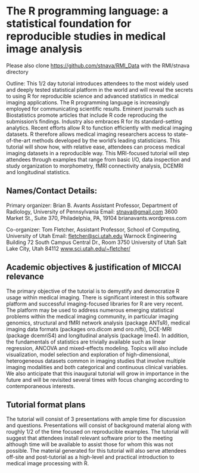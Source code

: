The R programming language: a statistical foundation for reproducible studies in medical image analysis
==================================================================================================================

Please also clone https://github.com/stnava/RMI_Data with the RMI/stnava directory 


Outline: This 1/2 day tutorial introduces attendees to the most widely used and deeply tested statistical platform in the world and will reveal the secrets to using R for reproducible science and advanced statistics in medical imaging applications. The R programming language is increasingly employed for communicating scientific results.  Eminent journals such as Biostatistics promote articles that include R code reproducing the submission’s findings.  Industry also embraces R for its standard-setting analytics.  Recent efforts allow R to function efficiently with medical imaging datasets.  R therefore allows medical imaging researchers access to state-of-the-art methods developed by the world’s leading statisticians.  This tutorial will show how, with relative ease, attendees can process medical imaging datasets in a reproducible way.  This MRI-focused tutorial will step attendees through examples that range from basic I/O, data inspection and study organization to morphometry, fMRI connectivity analysis, DCEMRI and longitudinal statistics.

Names/Contact Details:  
-----------------------

Primary organizer:  Brian B. Avants
Assistant Professor, Department of Radiology, University of Pennsylvania
Email: stnava@gmail.com
3600 Market St., Suite 370, 
Philadelphia, PA, 19104
brianavants.wordpress.com

Co-organizer:  Tom Fletcher, 
Assistant Professor, School of Computing, University of Utah
Email: fletcher@sci.utah.edu
Warnock Engineering Building
72 South Campus Central Dr., Room 3750
University of Utah
Salt Lake City, Utah 84112
www.sci.utah.edu/~fletcher/

Academic objectives & justification of MICCAI relevance  
---------------------------------------------------------------------

The primary objective of the tutorial is to demystify and democratize R usage within medical imaging.  There is significant interest in this software platform and successful imaging-focused libraries for R are very recent.  The platform may be used to address numerous emerging statistical problems within the medical imaging community, in particular imaging genomics, structural and fMRI network analysis (package ANTsR), medical imaging data formats (packages oro.dicom amd oro.nifti), DCE-MRI (package dcemriS4) and longitudinal analysis (package lme4).  In addition, the fundamentals of statistics are trivially available such as linear regression, ANCOVA and mixed-effects modeling.  Topics will also include visualization, model selection and exploration of high-dimensional, heterogeneous datasets common in imaging studies that involve multiple imaging modalities and both categorical and continuous clinical variables. We also anticipate that this inaugural tutorial will grow in importance in the future and will be revisited several times with focus changing according to contemporaneous interests. 

Tutorial format plans 
---------------------------------------------------------------------

The tutorial will consist of 3 presentations with ample time for discussion and questions.   Presentations will consist of background material along with roughly 1/2 of the time focused on reproducible examples.  The tutorial will suggest that attendees install relevant software prior to the meeting although time will be available to assist those for whom this was not possible.  The material generated for this tutorial will also serve attendees off-site and post-tutorial as a high-level and practical introduction to medical image processing with R.

